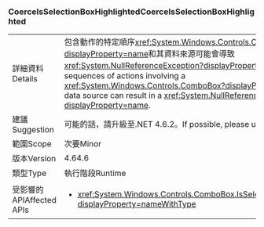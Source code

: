 ### <a name="coerceisselectionboxhighlighted"></a><span data-ttu-id="a8f04-101">CoerceIsSelectionBoxHighlighted</span><span class="sxs-lookup"><span data-stu-id="a8f04-101">CoerceIsSelectionBoxHighlighted</span></span>

|   |   |
|---|---|
|<span data-ttu-id="a8f04-102">詳細資料</span><span class="sxs-lookup"><span data-stu-id="a8f04-102">Details</span></span>|<span data-ttu-id="a8f04-103">包含動作的特定順序<xref:System.Windows.Controls.ComboBox?displayProperty=name>和其資料來源可能會導致<xref:System.NullReferenceException?displayProperty=name>。</span><span class="sxs-lookup"><span data-stu-id="a8f04-103">Certain sequences of actions involving a <xref:System.Windows.Controls.ComboBox?displayProperty=name> and its data source can result in a <xref:System.NullReferenceException?displayProperty=name>.</span></span>|
|<span data-ttu-id="a8f04-104">建議</span><span class="sxs-lookup"><span data-stu-id="a8f04-104">Suggestion</span></span>|<span data-ttu-id="a8f04-105">可能的話，請升級至.NET 4.6.2。</span><span class="sxs-lookup"><span data-stu-id="a8f04-105">If possible, please upgrade to .NET 4.6.2.</span></span>|
|<span data-ttu-id="a8f04-106">範圍</span><span class="sxs-lookup"><span data-stu-id="a8f04-106">Scope</span></span>|<span data-ttu-id="a8f04-107">次要</span><span class="sxs-lookup"><span data-stu-id="a8f04-107">Minor</span></span>|
|<span data-ttu-id="a8f04-108">版本</span><span class="sxs-lookup"><span data-stu-id="a8f04-108">Version</span></span>|<span data-ttu-id="a8f04-109">4.6</span><span class="sxs-lookup"><span data-stu-id="a8f04-109">4.6</span></span>|
|<span data-ttu-id="a8f04-110">類型</span><span class="sxs-lookup"><span data-stu-id="a8f04-110">Type</span></span>|<span data-ttu-id="a8f04-111">執行階段</span><span class="sxs-lookup"><span data-stu-id="a8f04-111">Runtime</span></span>|
|<span data-ttu-id="a8f04-112">受影響的 API</span><span class="sxs-lookup"><span data-stu-id="a8f04-112">Affected APIs</span></span>|<ul><li><xref:System.Windows.Controls.ComboBox.IsSelectionBoxHighlighted?displayProperty=nameWithType></li></ul>|

